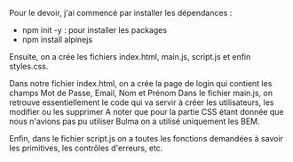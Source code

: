 Pour le devoir, j'ai commencé par installer les dépendances : 
- npm init -y : pour installer les packages
- npm install alpinejs

Ensuite, on a crée les fichiers index.html, main.js, script.js et enfin styles.css. 

Dans notre fichier index.html, on a crée la page de login qui contient les champs Mot de Passe, Email, Nom et Prénom
Dans le fichier main.js, on retrouve essentiellement le code qui va servir à créer les utilisateurs, les modifier ou les supprimer
A noter que pour la partie CSS étant donnée que nous n'avions pas pu utiliser Bulma on a utilisé uniquement les BEM. 

Enfin, dans le fichier script.js on a toutes les fonctions demandées à savoir les primitives, les contrôles d'erreurs, etc. 
